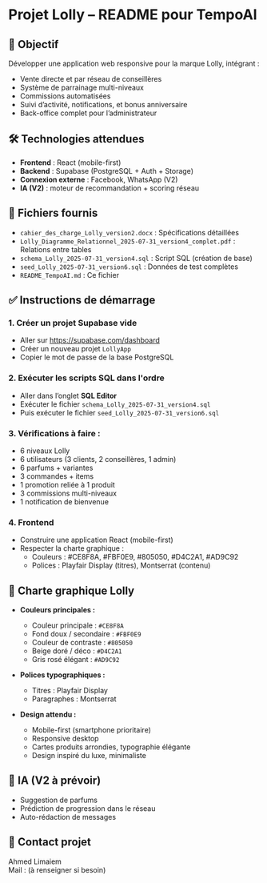 # Projet Lolly – README pour TempoAI

## 🎯 Objectif
Développer une application web responsive pour la marque Lolly, intégrant :
- Vente directe et par réseau de conseillères
- Système de parrainage multi-niveaux
- Commissions automatisées
- Suivi d’activité, notifications, et bonus anniversaire
- Back-office complet pour l’administrateur

## 🛠️ Technologies attendues
- **Frontend** : React (mobile-first)
- **Backend** : Supabase (PostgreSQL + Auth + Storage)
- **Connexion externe** : Facebook, WhatsApp (V2)
- **IA (V2)** : moteur de recommandation + scoring réseau

## 📁 Fichiers fournis
- `cahier_des_charge_Lolly_version2.docx` : Spécifications détaillées
- `Lolly_Diagramme_Relationnel_2025-07-31_version4_complet.pdf` : Relations entre tables
- `schema_Lolly_2025-07-31_version4.sql` : Script SQL (création de base)
- `seed_Lolly_2025-07-31_version6.sql` : Données de test complètes
- `README_TempoAI.md` : Ce fichier

## ✅ Instructions de démarrage

### 1. Créer un projet Supabase vide
- Aller sur https://supabase.com/dashboard
- Créer un nouveau projet `LollyApp`
- Copier le mot de passe de la base PostgreSQL

### 2. Exécuter les scripts SQL dans l'ordre
- Aller dans l’onglet **SQL Editor**
- Exécuter le fichier `schema_Lolly_2025-07-31_version4.sql`
- Puis exécuter le fichier `seed_Lolly_2025-07-31_version6.sql`

### 3. Vérifications à faire :
- 6 niveaux Lolly
- 6 utilisateurs (3 clients, 2 conseillères, 1 admin)
- 6 parfums + variantes
- 3 commandes + items
- 1 promotion reliée à 1 produit
- 3 commissions multi-niveaux
- 1 notification de bienvenue

### 4. Frontend
- Construire une application React (mobile-first)
- Respecter la charte graphique :
  - Couleurs : #CE8F8A, #FBF0E9, #805050, #D4C2A1, #AD9C92
  - Polices : Playfair Display (titres), Montserrat (contenu)


## 🎨 Charte graphique Lolly

- **Couleurs principales :**
  - Couleur principale : `#CE8F8A`
  - Fond doux / secondaire : `#FBF0E9`
  - Couleur de contraste : `#805050`
  - Beige doré / déco : `#D4C2A1`
  - Gris rosé élégant : `#AD9C92`

- **Polices typographiques :**
  - Titres : Playfair Display
  - Paragraphes : Montserrat

- **Design attendu :**
  - Mobile-first (smartphone prioritaire)
  - Responsive desktop
  - Cartes produits arrondies, typographie élégante
  - Design inspiré du luxe, minimaliste


## 🧠 IA (V2 à prévoir)
- Suggestion de parfums
- Prédiction de progression dans le réseau
- Auto-rédaction de messages

## 📌 Contact projet
Ahmed Limaiem  
Mail : (à renseigner si besoin)
